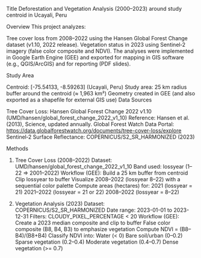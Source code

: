 Title
Deforestation and Vegetation Analysis (2000–2023) around study centroid in Ucayali, Peru

Overview
This project analyzes:

Tree cover loss from 2008–2022 using the Hansen Global Forest Change dataset (v1.10, 2022 release).
Vegetation status in 2023 using Sentinel‑2 imagery (false color composite and NDVI).
The analyses were implemented in Google Earth Engine (GEE) and exported for mapping in GIS software (e.g., QGIS/ArcGIS) and for reporting (PDF slides).

Study Area

Centroid: [-75.54133, -8.59263] (Ucayali, Peru)
Study area: 25 km radius buffer around the centroid (≈ 1,963 km²)
Geometry created in GEE (and also exported as a shapefile for external GIS use)
Data Sources

Tree Cover Loss: Hansen Global Forest Change 2022 v1.10 (UMD/hansen/global_forest_change_2022_v1_10)
Reference: Hansen et al. (2013), Science, updated annually.
Global Forest Watch Data Portal: https://data.globalforestwatch.org/documents/tree-cover-loss/explore
Sentinel‑2 Surface Reflectance: COPERNICUS/S2_SR_HARMONIZED (2023)

Methods

1. Tree Cover Loss (2008–2022)
Dataset: UMD/hansen/global_forest_change_2022_v1_10
Band used: lossyear (1–22 => 2001–2022)
Workflow (GEE):
Build a 25 km buffer from centroid
Clip lossyear to buffer
Visualize 2008–2022 (lossyear 8–22) with a sequential color palette
Compute areas (hectares) for:
2021 (lossyear = 21)
2021–2022 (lossyear = 21 or 22)
2008–2022 (lossyear = 8–22)

2. Vegetation Analysis (2023)
Dataset: COPERNICUS/S2_SR_HARMONIZED
Date range: 2023-01-01 to 2023-12-31
Filters: CLOUDY_PIXEL_PERCENTAGE < 20
Workflow (GEE):
Create a 2023 median composite and clip to buffer
False color composite (B8, B4, B3) to emphasize vegetation
Compute NDVI = (B8–B4)/(B8+B4)
Classify NDVI into:
Water (< 0)
Bare soil/urban (0–0.2)
Sparse vegetation (0.2–0.4)
Moderate vegetation (0.4–0.7)
Dense vegetation (>= 0.7)
